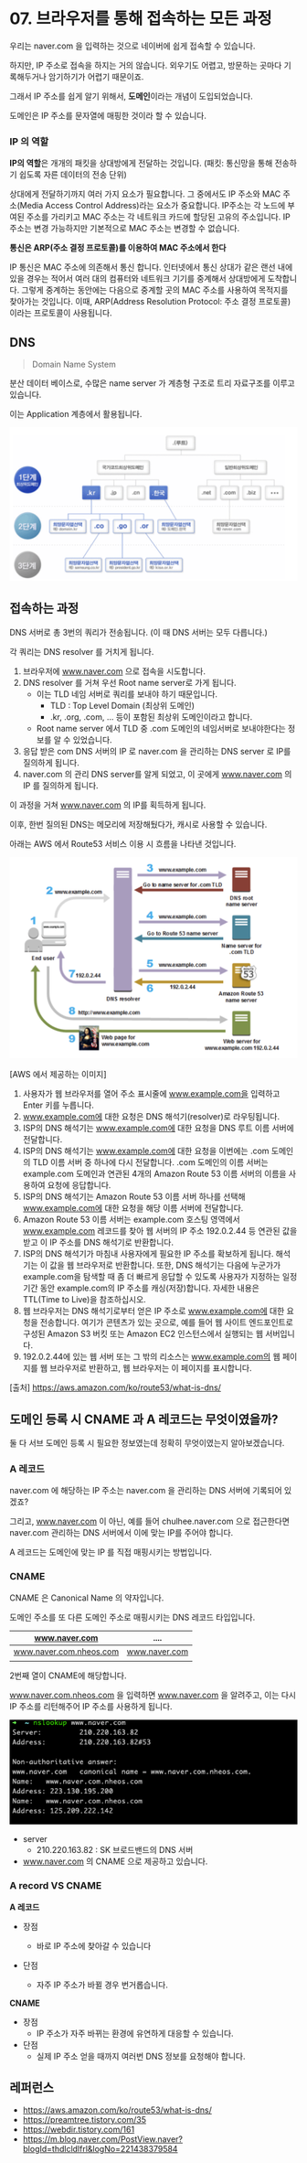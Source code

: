 # 07. 브라우저를 통해 접속하는 모든 과정



우리는 naver.com 을 입력하는 것으로 네이버에 쉽게 접속할 수 있습니다.

하지만, IP 주소로 접속을 하지는 거의 않습니다. 외우기도 어렵고, 방문하는 곳마다 기록해두거나 암기하기가 어렵기 때문이죠.

그래서 IP 주소를 쉽게 알기 위해서, **도메인**이라는 개념이 도입되었습니다.

도메인은 IP 주소를 문자열에 매핑한 것이라 할 수 있습니다.



### IP 의 역할

**IP의 역할**은 개개의 패킷을 상대방에게 전달하는 것입니다. (패킷: 통신망을 통해 전송하기 쉽도록 자른 데이터의 전송 단위)

상대에게 전달하기까지 여러 가지 요소가 필요합니다. 그 중에서도 IP 주소와 MAC 주소(Media Access Control Address)라는 요소가 중요합니다.
IP주소는 각 노드에 부여된 주소를 가리키고 MAC 주소는 각 네트워크 카드에 할당된 고유의 주소입니다. IP주소는 변경 가능하지만 기본적으로 MAC 주소는 변경할 수 없습니다.

**통신은 ARP(주소 결정 프로토콜)를 이용하여 MAC 주소에서 한다**



IP 통신은 MAC 주소에 의존해서 통신 합니다. 
인터넷에서 통신 상대가 같은 랜선 내에 있을 경우는 적어서 여러 대의 컴퓨터와 네트워크 기기를 중계해서 상대방에게 도착합니다. 
그렇게 중계하는 동안에는 다음으로 중계할 곳의 MAC 주소를 사용하여 목적지를 찾아가는 것입니다. 이때, ARP(Address Resolution Protocol: 주소 결정 프로토콜)이라는 프로토콜이 사용됩니다.





## DNS

> Domain Name System

분산 데이터 베이스로,
수많은 name server 가 계층형 구조로 트리 자료구조를 이루고 있습니다.

이는 Application 계층에서 활용됩니다.

![image-20210523100008447](../assets/web/tree_dns.png)





## 접속하는 과정

DNS 서버로 총 3번의 쿼리가 전송됩니다. (이 때 DNS 서버는 모두 다릅니다.)

각 쿼리는 DNS resolver 를 거치게 됩니다.

1. 브라우저에 www.naver.com 으로 접속을 시도합니다.
2. DNS resolver 를 거쳐 우선 Root name server로 가게 됩니다.
   - 이는 TLD 네임 서버로 쿼리를 보내야 하기 때문입니다.
     - TLD : Top Level Domain (최상위 도메인)
     - .kr, .org, .com, ... 등이 포함된 최상위 도메인이라고 합니다.
   - Root name server 에서 TLD 중 .com 도메인의 네임서버로 보내야한다는 정보를 알 수 있었습니다.
3. 응답 받은 com DNS 서버의 IP 로 naver.com 을 관리하는 DNS server 로 IP를 질의하게 됩니다.
4. naver.com 의 관리 DNS server를 알게 되었고, 
   이 곳에게 www.naver.com 의 IP 를 질의하게 됩니다.

이 과정을 거쳐 www.naver.com 의 IP를 획득하게 됩니다.

이후, 한번 질의된 DNS는 메모리에 저장해뒀다가, 캐시로 사용할 수 있습니다.







아래는 AWS 에서 Route53 서비스 이용 시 흐름을 나타낸 것입니다.

![image-20210523093323384](../assets/web/dns.png)

[AWS 에서 제공하는 이미지]

1. 사용자가 웹 브라우저를 열어 주소 표시줄에 www.example.com을 입력하고 Enter 키를 누릅니다.
2. www.example.com에 대한 요청은  DNS 해석기(resolver)로 라우팅됩니다.
3. ISP의 DNS 해석기는 www.example.com에 대한 요청을 DNS 루트 이름 서버에 전달합니다.
4. ISP의 DNS 해석기는 www.example.com에 대한 요청을 이번에는 .com 도메인의 TLD 이름 서버 중 하나에 다시 전달합니다. .com 도메인의 이름 서버는 example.com 도메인과 연관된 4개의 Amazon Route 53 이름 서버의 이름을 사용하여 요청에 응답합니다.
5. ISP의 DNS 해석기는 Amazon Route 53 이름 서버 하나를 선택해 www.example.com에 대한 요청을 해당 이름 서버에 전달합니다.
6. Amazon Route 53 이름 서버는 example.com 호스팅 영역에서 www.example.com 레코드를 찾아 웹 서버의 IP 주소 192.0.2.44 등 연관된 값을 받고 이 IP 주소를 DNS 해석기로 반환합니다.
7. ISP의 DNS 해석기가 마침내 사용자에게 필요한 IP 주소를 확보하게 됩니다. 해석기는 이 값을 웹 브라우저로 반환합니다. 또한, DNS 해석기는 다음에 누군가가 example.com을 탐색할 때 좀 더 빠르게 응답할 수 있도록 사용자가 지정하는 일정 기간 동안 example.com의 IP 주소를 캐싱(저장)합니다. 자세한 내용은 TTL(Time to Live)을 참조하십시오.
8. 웹 브라우저는 DNS 해석기로부터 얻은 IP 주소로 www.example.com에 대한 요청을 전송합니다. 여기가 콘텐츠가 있는 곳으로, 예를 들어 웹 사이트 엔드포인트로 구성된 Amazon S3 버킷 또는 Amazon EC2 인스턴스에서 실행되는 웹 서버입니다.
9. 192.0.2.44에 있는 웹 서버 또는 그 밖의 리소스는 www.example.com의 웹 페이지를 웹 브라우저로 반환하고, 웹 브라우저는 이 페이지를 표시합니다.

[출처] https://aws.amazon.com/ko/route53/what-is-dns/







## 도메인 등록 시 CNAME 과 A 레코드는 무엇이였을까?

둘 다 서브 도메인 등록 시 필요한 정보였는데 정확히 무엇이였는지 알아보겠습니다.

### A 레코드

naver.com 에 해당하는 IP 주소는 naver.com 을 관리하는 DNS 서버에 기록되어 있겠죠?

그리고, www.naver.com  이 아닌, 예를 들어 chulhee.naver.com 으로 접근한다면 naver.com 관리하는 DNS 서버에서 이에 맞는 IP를 주어야 합니다.

A 레코드는 도메인에 맞는 IP 를 직접 매핑시키는 방법입니다.



### CNAME

CNAME 은 Canonical Name 의 약자입니다.

도메인 주소를 또 다른 도메인 주소로 매핑시키는 DNS 레코드 타입입니다.

| www.naver.com           | ....          |
| ----------------------- | ------------- |
| www.naver.com.nheos.com | www.naver.com |
|                         |               |

2번째 열이 CNAME에 해당합니다.

www.naver.com.nheos.com 을 입력하면 www.naver.com 을 알려주고, 이는 다시 IP 주소를 리턴해주어 IP 주소를 사용하게 됩니다.

![image-20210523102507762](../assets/web/naver_cname.png)

- server
  - 210.220.163.82 : SK 브로드밴드의 DNS 서버
- www.naver.com 의 CNAME 으로 제공하고 있습니다.



### A record VS CNAME

**A 레코드**

- 장점
  - 바로 IP 주소에 찾아갈 수 있습니다 

- 단점
  - 자주 IP 주소가 바뀔 경우 번거롭습니다.

**CNAME**

- 장점
  - IP 주소가 자주 바뀌는 환경에 유연하게 대응할 수 있습니다.
- 단점
  - 실제 IP 주소 얻을 때까지 여러번 DNS 정보를 요청해야 합니다.







## 레퍼런스

- https://aws.amazon.com/ko/route53/what-is-dns/
- https://preamtree.tistory.com/35
- https://webdir.tistory.com/161
- https://m.blog.naver.com/PostView.naver?blogId=thdlcldlfrl&logNo=221438379584

